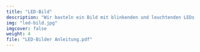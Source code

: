```yaml
---
title: "LED-Bild"
description: "Wir basteln ein Bild mit blinkenden und leuchtenden LEDs nach eigenen Vorstellungen."
img: "led-bild.jpg"
imgcover: false
weight: 4
file: "LED-Bilder Anleitung.pdf"
---
```

